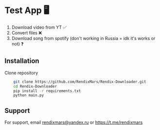 # Test App 🖥️
1) Download video from YT ✅
2) Convert files ❌
3) Download song from spotify (don't working in Russia = idk it's works or not) ❓

## Installation
Clone repository
```bash
    git clone https://github.com/RendixMars/Rendix-Downloader.git
    cd Rendix-Downloader
    pip install -r requirements.txt
    python main.py
```

## Support
For support, email rendixmars@yandex.ru or https://t.me/rendixmars
